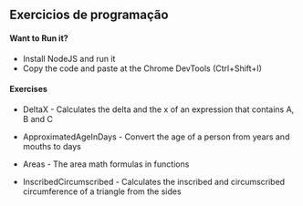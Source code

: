 ## Exercicios de programação

#### Want to Run it?
- Install NodeJS and run it 
- Copy the code and paste at the Chrome DevTools (Ctrl+Shift+I)

#### Exercises 

- DeltaX - Calculates the delta and the x of an expression that contains A, B and C

- ApproximatedAgeInDays - Convert the age of a person from years and mouths to days

- Areas - The area math formulas in functions

- InscribedCircumscribed - Calculates the inscribed and circumscribed circumference of a triangle from the sides